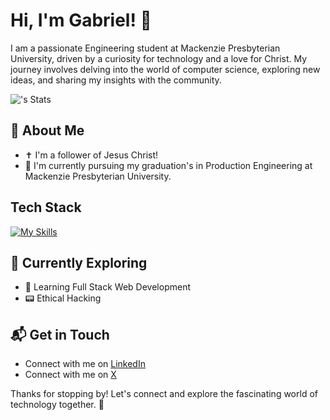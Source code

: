 # Hi, I'm Gabriel! 👋

I am a passionate Engineering student at Mackenzie Presbyterian University, driven by a curiosity for technology and a love for Christ. My journey involves delving into the world of computer science, exploring new ideas, and sharing my insights with the community.

![<GabrielTeiCaetano>'s Stats](https://github-readme-stats.vercel.app/api?GabrielTeiCaetano=<GabrielTeiCaetano>&theme=vue-dark&show_icons=true&hide_border=true&count_private=true)

## 🚀 About Me

- ✝️ I'm a follower of Jesus Christ!
- 🔭 I'm currently pursuing my graduation's in Production Engineering at Mackenzie Presbyterian University.

## Tech Stack
[![My Skills](https://skillicons.dev/icons?i=js,html,css  )](https://skillicons.dev)

## 🌱 Currently Exploring

- 🚀 Learning Full Stack Web Development
- 📟 Ethical Hacking

## 📬 Get in Touch

- Connect with me on [LinkedIn](https://www.linkedin.com/in/gabriel-caetano-01196a2b0/)
- Connect with me on [X](https://x.com/Teirexeirinha?t=02udXBsqLxHPOIz0KiVnCg&s=08)

Thanks for stopping by! Let's connect and explore the fascinating world of technology together. 🚀
